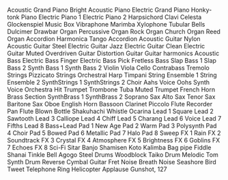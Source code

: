 Acoustic Grand Piano
Bright Acoustic Piano
Electric Grand Piano
Honky-tonk Piano
Electric Piano 1
Electric Piano 2
Harpsichord
Clavi
Celesta
Glockenspiel
Music Box
Vibraphone
Marimba
Xylophone
Tubular Bells
Dulcimer
Drawbar Organ
Percussive Organ
Rock Organ
Church Organ
Reed Organ
Accordion
Harmonica
Tango Accordion
Acoustic Guitar Nylon
Acoustic Guitar Steel
Electric Guitar Jazz
Electric Guitar Clean
Electric Guitar Muted
Overdriven Guitar
Distortion Guitar
Guitar harmonics
Acoustic Bass
Electric Bass Finger
Electric Bass Pick
Fretless Bass
Slap Bass 1
Slap Bass 2
Synth Bass 1
Synth Bass 2
Violin
Viola
Cello
Contrabass
Tremolo Strings
Pizzicato Strings
Orchestral Harp
Timpani
String Ensemble 1
String Ensemble 2
SynthStrings 1
SynthStrings 2
Choir Aahs
Voice Oohs
Synth Voice
Orchestra Hit
Trumpet
Trombone
Tuba
Muted Trumpet
French Horn
Brass Section
SynthBrass 1
SynthBrass 2
Soprano Sax
Alto Sax
Tenor Sax
Baritone Sax
Oboe
English Horn
Bassoon
Clarinet
Piccolo
Flute
Recorder
Pan Flute
Blown Bottle
Shakuhachi
Whistle
Ocarina
Lead 1 Square
Lead 2 Sawtooth
Lead 3 Calliope
Lead 4 Chiff
Lead 5 Charang
Lead 6 Voice
Lead 7 Fifths
Lead 8 Bass+Lead
Pad 1 New Age
Pad 2 Warm
Pad 3 Polysynth
Pad 4 Choir
Pad 5 Bowed
Pad 6 Metallic
Pad 7 Halo
Pad 8 Sweep
FX 1 Rain
FX 2 Soundtrack
FX 3 Crystal
FX 4 Atmosphere
FX 5 Brightness
FX 6 Goblins
FX 7 Echoes
FX 8 Sci-Fi
Sitar
Banjo
Shamisen
Koto
Kalimba
Bag pipe
Fiddle
Shanai
Tinkle Bell
Agogo
Steel Drums
Woodblock
Taiko Drum
Melodic Tom
Synth Drum
Reverse Cymbal
Guitar Fret Noise
Breath Noise
Seashore
Bird Tweet
Telephone Ring
Helicopter
Applause
Gunshot, 127
